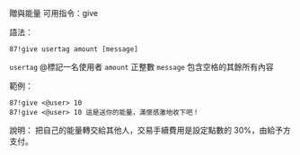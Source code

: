 贈與能量
可用指令：give

語法：
```
87!give usertag amount [message]
```
`usertag` @標記一名使用者
`amount` 正整數
`message` 包含空格的其餘所有內容

範例：
```
87!give <@user> 10
87!give <@user> 10 這是送你的能量，滿懷感激地收下吧！
```
說明：
把自己的能量轉交給其他人，交易手續費用是設定點數的 30%，由給予方支付。

